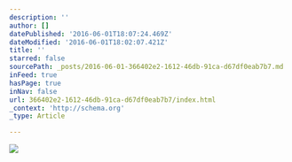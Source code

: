 ```yaml
---
description: ''
author: []
datePublished: '2016-06-01T18:07:24.469Z'
dateModified: '2016-06-01T18:02:07.421Z'
title: ''
starred: false
sourcePath: _posts/2016-06-01-366402e2-1612-46db-91ca-d67df0eab7b7.md
inFeed: true
hasPage: true
inNav: false
url: 366402e2-1612-46db-91ca-d67df0eab7b7/index.html
_context: 'http://schema.org'
_type: Article

---
```

![](https://the-grid-user-content.s3-us-west-2.amazonaws.com/8c034d36-f6c8-4a53-8578-a1d225b1f8ae.jpg)